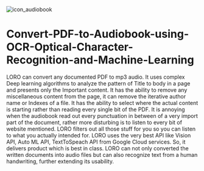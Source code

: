 ![icon_audiobook](https://user-images.githubusercontent.com/49987855/125441730-5fc7baed-1432-479a-80c5-684293e4bae0.png)

# Convert-PDF-to-Audiobook-using-OCR-Optical-Character-Recognition-and-Machine-Learning
LORO can convert any documented PDF to mp3 audio. It uses complex Deep learning algorithms to analyze the pattern of Title to body in a page and presents only the Important content. It has the ability to remove any miscellaneous content from the page, it can remove the iterative author name or Indexes of a file. It has the ability to select where the actual content is starting rather than reading every single bit of the PDF. It is annoying when the audiobook read out every punctuation in between of a very import   part of the document, rather more disturbing is to listen to every bit of website mentioned. LORO filters out all those stuff for you so you can listen to what you actually intended for. LORO uses the very best API like Vision API, Auto ML API, TextToSpeach API from Google Cloud services. So, it delivers product which is best in class. LORO can not only converted the written documents into audio files but can also recognize text from a human handwriting, further extending its usability.
